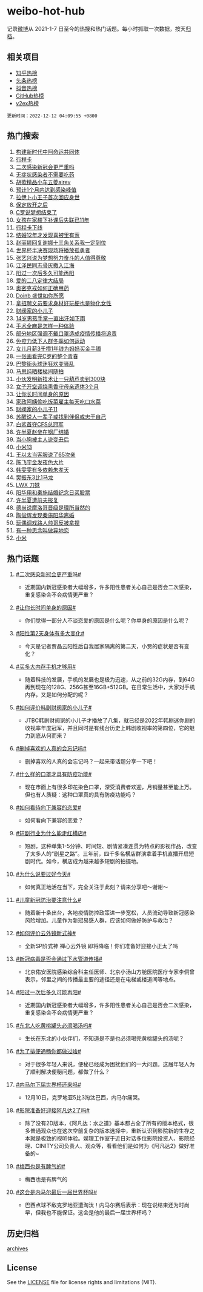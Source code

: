 # weibo-hot-hub

记录[微博](https://www.weibo.com)从 2021-1-7 日至今的热搜和热门话题。每小时抓取一次数据，按天[归档](archives)。

## 相关项目

- [知乎热榜](https://github.com/lonnyzhang423/zhihu-hot-hub)
- [头条热榜](https://github.com/lonnyzhang423/toutiao-hot-hub)
- [抖音热榜](https://github.com/lonnyzhang423/douyin-hot-hub)
- [GitHub热榜](https://github.com/lonnyzhang423/github-hot-hub)
- [v2ex热榜](https://github.com/lonnyzhang423/v2ex-hot-hub)


`更新时间：2022-12-12 04:09:55 +0800`

## 热门搜索

1. [构建新时代中阿命运共同体](https://m.weibo.cn/search?containerid=100103type%3D1%26t%3D10%26q%3D%23%E6%9E%84%E5%BB%BA%E6%96%B0%E6%97%B6%E4%BB%A3%E4%B8%AD%E9%98%BF%E5%91%BD%E8%BF%90%E5%85%B1%E5%90%8C%E4%BD%93%23&stream_entry_id=51&isnewpage=1&extparam=seat%3D1%26c_type%3D51%26filter_type%3Drealtimehot%26dgr%3D0%26cate%3D10103%26pos%3D0%26display_time%3D1670789394%26pre_seqid%3D167078846762402406819&luicode=10000011&lfid=106003type%253D25%2526t%253D3%2526disable_hot%253D1%2526filter_type%253Drealtimehot)
1. [行程卡](https://m.weibo.cn/search?containerid=100103type%3D1%26t%3D10%26q%3D%23%E8%A1%8C%E7%A8%8B%E5%8D%A1%23&stream_entry_id=31&isnewpage=1&extparam=seat%3D1%26band_rank%3D1%26filter_type%3Drealtimehot%26flag%3D16%26q%3D%2523%25E8%25A1%258C%25E7%25A8%258B%25E5%258D%25A1%2523%26pos%3D0%26realpos%3D1%26c_type%3D31%26dgr%3D0%26cate%3D5001%26lcate%3D5001%26display_time%3D1670789394%26pre_seqid%3D167078846762402406819&luicode=10000011&lfid=106003type%253D25%2526t%253D3%2526disable_hot%253D1%2526filter_type%253Drealtimehot)
1. [二次感染新冠会更严重吗](https://m.weibo.cn/search?containerid=100103type%3D1%26t%3D10%26q%3D%23%E4%BA%8C%E6%AC%A1%E6%84%9F%E6%9F%93%E6%96%B0%E5%86%A0%E4%BC%9A%E6%9B%B4%E4%B8%A5%E9%87%8D%E5%90%97%23&stream_entry_id=31&isnewpage=1&extparam=seat%3D1%26band_rank%3D2%26filter_type%3Drealtimehot%26flag%3D16%26q%3D%2523%25E4%25BA%258C%25E6%25AC%25A1%25E6%2584%259F%25E6%259F%2593%25E6%2596%25B0%25E5%2586%25A0%25E4%25BC%259A%25E6%259B%25B4%25E4%25B8%25A5%25E9%2587%258D%25E5%2590%2597%2523%26pos%3D1%26realpos%3D2%26c_type%3D31%26dgr%3D0%26cate%3D5001%26lcate%3D5001%26display_time%3D1670789394%26pre_seqid%3D167078846762402406819&luicode=10000011&lfid=106003type%253D25%2526t%253D3%2526disable_hot%253D1%2526filter_type%253Drealtimehot)
1. [无症状感染者不需要吃药](https://m.weibo.cn/search?containerid=100103type%3D1%26t%3D10%26q%3D%23%E6%97%A0%E7%97%87%E7%8A%B6%E6%84%9F%E6%9F%93%E8%80%85%E4%B8%8D%E9%9C%80%E8%A6%81%E5%90%83%E8%8D%AF%23&stream_entry_id=31&isnewpage=1&extparam=seat%3D1%26band_rank%3D3%26filter_type%3Drealtimehot%26flag%3D0%26q%3D%2523%25E6%2597%25A0%25E7%2597%2587%25E7%258A%25B6%25E6%2584%259F%25E6%259F%2593%25E8%2580%2585%25E4%25B8%258D%25E9%259C%2580%25E8%25A6%2581%25E5%2590%2583%25E8%258D%25AF%2523%26pos%3D2%26realpos%3D3%26c_type%3D31%26dgr%3D0%26cate%3D5001%26lcate%3D5001%26display_time%3D1670789394%26pre_seqid%3D167078846762402406819&luicode=10000011&lfid=106003type%253D25%2526t%253D3%2526disable_hot%253D1%2526filter_type%253Drealtimehot)
1. [胡歌精品小车五菱airev](https://m.weibo.cn/search?containerid=100103type%3D1%26t%3D10%26q%3D%23%E8%83%A1%E6%AD%8C%E7%B2%BE%E5%93%81%E5%B0%8F%E8%BD%A6%E4%BA%94%E8%8F%B1airev%23&stream_entry_id=31&isnewpage=1&extparam=seat%3D1%26band_rank%3D4%26topic_ad%3D1%26filter_type%3Drealtimehot%26pos%3D3%26q%3D%2523%25E8%2583%25A1%25E6%25AD%258C%25E7%25B2%25BE%25E5%2593%2581%25E5%25B0%258F%25E8%25BD%25A6%25E4%25BA%2594%25E8%258F%25B1airev%2523%26c_type%3D31%26dgr%3D0%26cate%3D5001%26adid%3D174581%26lcate%3D5001%26display_time%3D1670789394%26pre_seqid%3D167078846762402406819&luicode=10000011&lfid=106003type%253D25%2526t%253D3%2526disable_hot%253D1%2526filter_type%253Drealtimehot)
1. [预计1个月内达到感染峰值](https://m.weibo.cn/search?containerid=100103type%3D1%26t%3D10%26q%3D%23%E9%A2%84%E8%AE%A11%E4%B8%AA%E6%9C%88%E5%86%85%E8%BE%BE%E5%88%B0%E6%84%9F%E6%9F%93%E5%B3%B0%E5%80%BC%23&stream_entry_id=31&isnewpage=1&extparam=seat%3D1%26band_rank%3D4%26filter_type%3Drealtimehot%26flag%3D16%26q%3D%2523%25E9%25A2%2584%25E8%25AE%25A11%25E4%25B8%25AA%25E6%259C%2588%25E5%2586%2585%25E8%25BE%25BE%25E5%2588%25B0%25E6%2584%259F%25E6%259F%2593%25E5%25B3%25B0%25E5%2580%25BC%2523%26pos%3D4%26realpos%3D4%26c_type%3D31%26dgr%3D0%26cate%3D5001%26lcate%3D5001%26display_time%3D1670789394%26pre_seqid%3D167078846762402406819&luicode=10000011&lfid=106003type%253D25%2526t%253D3%2526disable_hot%253D1%2526filter_type%253Drealtimehot)
1. [拉伊卜小王子首次回应身世](https://m.weibo.cn/search?containerid=100103type%3D1%26t%3D10%26q%3D%23%E6%8B%89%E4%BC%8A%E5%8D%9C%E5%B0%8F%E7%8E%8B%E5%AD%90%E9%A6%96%E6%AC%A1%E5%9B%9E%E5%BA%94%E8%BA%AB%E4%B8%96%23&stream_entry_id=31&isnewpage=1&extparam=seat%3D1%26band_rank%3D5%26filter_type%3Drealtimehot%26flag%3D0%26q%3D%2523%25E6%258B%2589%25E4%25BC%258A%25E5%258D%259C%25E5%25B0%258F%25E7%258E%258B%25E5%25AD%2590%25E9%25A6%2596%25E6%25AC%25A1%25E5%259B%259E%25E5%25BA%2594%25E8%25BA%25AB%25E4%25B8%2596%2523%26pos%3D5%26realpos%3D5%26c_type%3D31%26dgr%3D0%26cate%3D5001%26lcate%3D5001%26display_time%3D1670789394%26pre_seqid%3D167078846762402406819&luicode=10000011&lfid=106003type%253D25%2526t%253D3%2526disable_hot%253D1%2526filter_type%253Drealtimehot)
1. [保定放开之后](https://m.weibo.cn/search?containerid=100103type%3D1%26t%3D10%26q%3D%23%E4%BF%9D%E5%AE%9A%E6%94%BE%E5%BC%80%E4%B9%8B%E5%90%8E%23&stream_entry_id=31&isnewpage=1&extparam=seat%3D1%26band_rank%3D6%26filter_type%3Drealtimehot%26flag%3D0%26q%3D%2523%25E4%25BF%259D%25E5%25AE%259A%25E6%2594%25BE%25E5%25BC%2580%25E4%25B9%258B%25E5%2590%258E%2523%26pos%3D6%26realpos%3D6%26c_type%3D31%26dgr%3D0%26cate%3D5001%26lcate%3D5001%26display_time%3D1670789394%26pre_seqid%3D167078846762402406819&luicode=10000011&lfid=106003type%253D25%2526t%253D3%2526disable_hot%253D1%2526filter_type%253Drealtimehot)
1. [C罗说梦想结束了](https://m.weibo.cn/search?containerid=100103type%3D1%26t%3D10%26q%3D%23C%E7%BD%97%E8%AF%B4%E6%A2%A6%E6%83%B3%E7%BB%93%E6%9D%9F%E4%BA%86%23&stream_entry_id=31&isnewpage=1&extparam=seat%3D1%26band_rank%3D7%26filter_type%3Drealtimehot%26flag%3D0%26q%3D%2523C%25E7%25BD%2597%25E8%25AF%25B4%25E6%25A2%25A6%25E6%2583%25B3%25E7%25BB%2593%25E6%259D%259F%25E4%25BA%2586%2523%26pos%3D7%26realpos%3D7%26c_type%3D31%26dgr%3D0%26cate%3D5001%26lcate%3D5001%26display_time%3D1670789394%26pre_seqid%3D167078846762402406819&luicode=10000011&lfid=106003type%253D25%2526t%253D3%2526disable_hot%253D1%2526filter_type%253Drealtimehot)
1. [女孩在家楼下补课后失联已11年](https://m.weibo.cn/search?containerid=100103type%3D1%26t%3D10%26q%3D%23%E5%A5%B3%E5%AD%A9%E5%9C%A8%E5%AE%B6%E6%A5%BC%E4%B8%8B%E8%A1%A5%E8%AF%BE%E5%90%8E%E5%A4%B1%E8%81%94%E5%B7%B211%E5%B9%B4%23&stream_entry_id=31&isnewpage=1&extparam=seat%3D1%26band_rank%3D8%26filter_type%3Drealtimehot%26flag%3D0%26q%3D%2523%25E5%25A5%25B3%25E5%25AD%25A9%25E5%259C%25A8%25E5%25AE%25B6%25E6%25A5%25BC%25E4%25B8%258B%25E8%25A1%25A5%25E8%25AF%25BE%25E5%2590%258E%25E5%25A4%25B1%25E8%2581%2594%25E5%25B7%25B211%25E5%25B9%25B4%2523%26pos%3D8%26realpos%3D8%26c_type%3D31%26dgr%3D0%26cate%3D5001%26lcate%3D5001%26display_time%3D1670789394%26pre_seqid%3D167078846762402406819&luicode=10000011&lfid=106003type%253D25%2526t%253D3%2526disable_hot%253D1%2526filter_type%253Drealtimehot)
1. [行程卡下线](https://m.weibo.cn/search?containerid=100103type%3D1%26t%3D10%26q%3D%23%E8%A1%8C%E7%A8%8B%E5%8D%A1%E4%B8%8B%E7%BA%BF%23&stream_entry_id=31&isnewpage=1&extparam=seat%3D1%26band_rank%3D9%26filter_type%3Drealtimehot%26flag%3D16%26q%3D%2523%25E8%25A1%258C%25E7%25A8%258B%25E5%258D%25A1%25E4%25B8%258B%25E7%25BA%25BF%2523%26pos%3D9%26realpos%3D9%26c_type%3D31%26dgr%3D0%26cate%3D5001%26lcate%3D5001%26display_time%3D1670789394%26pre_seqid%3D167078846762402406819&luicode=10000011&lfid=106003type%253D25%2526t%253D3%2526disable_hot%253D1%2526filter_type%253Drealtimehot)
1. [结婚12年才发现喜被里有葱](https://m.weibo.cn/search?containerid=100103type%3D1%26t%3D10%26q%3D%23%E7%BB%93%E5%A9%9A12%E5%B9%B4%E6%89%8D%E5%8F%91%E7%8E%B0%E5%96%9C%E8%A2%AB%E9%87%8C%E6%9C%89%E8%91%B1%23&stream_entry_id=31&isnewpage=1&extparam=seat%3D1%26band_rank%3D10%26filter_type%3Drealtimehot%26flag%3D2%26q%3D%2523%25E7%25BB%2593%25E5%25A9%259A12%25E5%25B9%25B4%25E6%2589%258D%25E5%258F%2591%25E7%258E%25B0%25E5%2596%259C%25E8%25A2%25AB%25E9%2587%258C%25E6%259C%2589%25E8%2591%25B1%2523%26pos%3D10%26realpos%3D10%26c_type%3D31%26dgr%3D0%26cate%3D5001%26lcate%3D5001%26display_time%3D1670789394%26pre_seqid%3D167078846762402406819&luicode=10000011&lfid=106003type%253D25%2526t%253D3%2526disable_hot%253D1%2526filter_type%253Drealtimehot)
1. [赵丽颖回复谢娜十三角关系我一定到位](https://m.weibo.cn/search?containerid=100103type%3D1%26t%3D10%26q%3D%23%E8%B5%B5%E4%B8%BD%E9%A2%96%E5%9B%9E%E5%A4%8D%E8%B0%A2%E5%A8%9C%E5%8D%81%E4%B8%89%E8%A7%92%E5%85%B3%E7%B3%BB%E6%88%91%E4%B8%80%E5%AE%9A%E5%88%B0%E4%BD%8D%23&stream_entry_id=31&isnewpage=1&extparam=seat%3D1%26band_rank%3D11%26filter_type%3Drealtimehot%26flag%3D0%26q%3D%2523%25E8%25B5%25B5%25E4%25B8%25BD%25E9%25A2%2596%25E5%259B%259E%25E5%25A4%258D%25E8%25B0%25A2%25E5%25A8%259C%25E5%258D%2581%25E4%25B8%2589%25E8%25A7%2592%25E5%2585%25B3%25E7%25B3%25BB%25E6%2588%2591%25E4%25B8%2580%25E5%25AE%259A%25E5%2588%25B0%25E4%25BD%258D%2523%26pos%3D11%26realpos%3D11%26c_type%3D31%26dgr%3D0%26cate%3D5001%26lcate%3D5001%26display_time%3D1670789394%26pre_seqid%3D167078846762402406819&luicode=10000011&lfid=106003type%253D25%2526t%253D3%2526disable_hot%253D1%2526filter_type%253Drealtimehot)
1. [世界杯半决赛现场将播放孤勇者](https://m.weibo.cn/search?containerid=100103type%3D1%26t%3D10%26q%3D%23%E4%B8%96%E7%95%8C%E6%9D%AF%E5%8D%8A%E5%86%B3%E8%B5%9B%E7%8E%B0%E5%9C%BA%E5%B0%86%E6%92%AD%E6%94%BE%E5%AD%A4%E5%8B%87%E8%80%85%23&stream_entry_id=31&isnewpage=1&extparam=seat%3D1%26band_rank%3D12%26filter_type%3Drealtimehot%26flag%3D0%26q%3D%2523%25E4%25B8%2596%25E7%2595%258C%25E6%259D%25AF%25E5%258D%258A%25E5%2586%25B3%25E8%25B5%259B%25E7%258E%25B0%25E5%259C%25BA%25E5%25B0%2586%25E6%2592%25AD%25E6%2594%25BE%25E5%25AD%25A4%25E5%258B%2587%25E8%2580%2585%2523%26pos%3D12%26realpos%3D12%26c_type%3D31%26dgr%3D0%26cate%3D5001%26lcate%3D5001%26display_time%3D1670789394%26pre_seqid%3D167078846762402406819&luicode=10000011&lfid=106003type%253D25%2526t%253D3%2526disable_hot%253D1%2526filter_type%253Drealtimehot)
1. [张艺兴说为梦想努力奋斗的人值得尊敬](https://m.weibo.cn/search?containerid=100103type%3D1%26t%3D10%26q%3D%23%E5%BC%A0%E8%89%BA%E5%85%B4%E8%AF%B4%E4%B8%BA%E6%A2%A6%E6%83%B3%E5%8A%AA%E5%8A%9B%E5%A5%8B%E6%96%97%E7%9A%84%E4%BA%BA%E5%80%BC%E5%BE%97%E5%B0%8A%E6%95%AC%23&stream_entry_id=31&isnewpage=1&extparam=seat%3D1%26band_rank%3D13%26filter_type%3Drealtimehot%26flag%3D0%26q%3D%2523%25E5%25BC%25A0%25E8%2589%25BA%25E5%2585%25B4%25E8%25AF%25B4%25E4%25B8%25BA%25E6%25A2%25A6%25E6%2583%25B3%25E5%258A%25AA%25E5%258A%259B%25E5%25A5%258B%25E6%2596%2597%25E7%259A%2584%25E4%25BA%25BA%25E5%2580%25BC%25E5%25BE%2597%25E5%25B0%258A%25E6%2595%25AC%2523%26pos%3D13%26realpos%3D13%26c_type%3D31%26dgr%3D0%26cate%3D5001%26lcate%3D5001%26display_time%3D1670789394%26pre_seqid%3D167078846762402406819&luicode=10000011&lfid=106003type%253D25%2526t%253D3%2526disable_hot%253D1%2526filter_type%253Drealtimehot)
1. [江泽民同志骨灰撒入江海](https://m.weibo.cn/search?containerid=100103type%3D1%26t%3D10%26q%3D%23%E6%B1%9F%E6%B3%BD%E6%B0%91%E5%90%8C%E5%BF%97%E9%AA%A8%E7%81%B0%E6%92%92%E5%85%A5%E6%B1%9F%E6%B5%B7%23&stream_entry_id=31&isnewpage=1&extparam=seat%3D1%26band_rank%3D14%26filter_type%3Drealtimehot%26flag%3D2%26q%3D%2523%25E6%25B1%259F%25E6%25B3%25BD%25E6%25B0%2591%25E5%2590%258C%25E5%25BF%2597%25E9%25AA%25A8%25E7%2581%25B0%25E6%2592%2592%25E5%2585%25A5%25E6%25B1%259F%25E6%25B5%25B7%2523%26pos%3D14%26realpos%3D14%26c_type%3D31%26dgr%3D0%26cate%3D5001%26lcate%3D5001%26display_time%3D1670789394%26pre_seqid%3D167078846762402406819&luicode=10000011&lfid=106003type%253D25%2526t%253D3%2526disable_hot%253D1%2526filter_type%253Drealtimehot)
1. [阳过一次后多久可能再阳](https://m.weibo.cn/search?containerid=100103type%3D1%26t%3D10%26q%3D%23%E9%98%B3%E8%BF%87%E4%B8%80%E6%AC%A1%E5%90%8E%E5%A4%9A%E4%B9%85%E5%8F%AF%E8%83%BD%E5%86%8D%E9%98%B3%23&stream_entry_id=31&isnewpage=1&extparam=seat%3D1%26band_rank%3D15%26filter_type%3Drealtimehot%26flag%3D0%26q%3D%2523%25E9%2598%25B3%25E8%25BF%2587%25E4%25B8%2580%25E6%25AC%25A1%25E5%2590%258E%25E5%25A4%259A%25E4%25B9%2585%25E5%258F%25AF%25E8%2583%25BD%25E5%2586%258D%25E9%2598%25B3%2523%26pos%3D15%26realpos%3D15%26c_type%3D31%26dgr%3D0%26cate%3D5001%26lcate%3D5001%26display_time%3D1670789394%26pre_seqid%3D167078846762402406819&luicode=10000011&lfid=106003type%253D25%2526t%253D3%2526disable_hot%253D1%2526filter_type%253Drealtimehot)
1. [爱的二八定律大结局](https://m.weibo.cn/search?containerid=100103type%3D1%26t%3D10%26q%3D%23%E7%88%B1%E7%9A%84%E4%BA%8C%E5%85%AB%E5%AE%9A%E5%BE%8B%E5%A4%A7%E7%BB%93%E5%B1%80%23&stream_entry_id=31&isnewpage=1&extparam=seat%3D1%26band_rank%3D16%26filter_type%3Drealtimehot%26flag%3D0%26q%3D%2523%25E7%2588%25B1%25E7%259A%2584%25E4%25BA%258C%25E5%2585%25AB%25E5%25AE%259A%25E5%25BE%258B%25E5%25A4%25A7%25E7%25BB%2593%25E5%25B1%2580%2523%26pos%3D16%26realpos%3D16%26c_type%3D31%26dgr%3D0%26cate%3D5001%26lcate%3D5001%26display_time%3D1670789394%26pre_seqid%3D167078846762402406819&luicode=10000011&lfid=106003type%253D25%2526t%253D3%2526disable_hot%253D1%2526filter_type%253Drealtimehot)
1. [奥密克戎如何正确用药](https://m.weibo.cn/search?containerid=100103type%3D1%26t%3D10%26q%3D%23%E5%A5%A5%E5%AF%86%E5%85%8B%E6%88%8E%E5%A6%82%E4%BD%95%E6%AD%A3%E7%A1%AE%E7%94%A8%E8%8D%AF%23&stream_entry_id=31&isnewpage=1&extparam=seat%3D1%26band_rank%3D17%26filter_type%3Drealtimehot%26flag%3D0%26q%3D%2523%25E5%25A5%25A5%25E5%25AF%2586%25E5%2585%258B%25E6%2588%258E%25E5%25A6%2582%25E4%25BD%2595%25E6%25AD%25A3%25E7%25A1%25AE%25E7%2594%25A8%25E8%258D%25AF%2523%26pos%3D17%26realpos%3D17%26c_type%3D31%26dgr%3D0%26cate%3D5001%26lcate%3D5001%26display_time%3D1670789394%26pre_seqid%3D167078846762402406819&luicode=10000011&lfid=106003type%253D25%2526t%253D3%2526disable_hot%253D1%2526filter_type%253Drealtimehot)
1. [Doinb 盛世如你所愿](https://m.weibo.cn/search?containerid=100103type%3D1%26t%3D10%26q%3DDoinb+%E7%9B%9B%E4%B8%96%E5%A6%82%E4%BD%A0%E6%89%80%E6%84%BF&stream_entry_id=31&isnewpage=1&extparam=seat%3D1%26band_rank%3D18%26filter_type%3Drealtimehot%26flag%3D0%26q%3DDoinb%2520%25E7%259B%259B%25E4%25B8%2596%25E5%25A6%2582%25E4%25BD%25A0%25E6%2589%2580%25E6%2584%25BF%26pos%3D18%26realpos%3D18%26c_type%3D31%26dgr%3D0%26cate%3D5001%26lcate%3D5001%26display_time%3D1670789394%26pre_seqid%3D167078846762402406819&luicode=10000011&lfid=106003type%253D25%2526t%253D3%2526disable_hot%253D1%2526filter_type%253Drealtimehot)
1. [拿招聘文员要求身材好玩梗也是物化女性](https://m.weibo.cn/search?containerid=100103type%3D1%26t%3D10%26q%3D%23%E6%8B%BF%E6%8B%9B%E8%81%98%E6%96%87%E5%91%98%E8%A6%81%E6%B1%82%E8%BA%AB%E6%9D%90%E5%A5%BD%E7%8E%A9%E6%A2%97%E4%B9%9F%E6%98%AF%E7%89%A9%E5%8C%96%E5%A5%B3%E6%80%A7%23&stream_entry_id=31&isnewpage=1&extparam=seat%3D1%26band_rank%3D19%26filter_type%3Drealtimehot%26flag%3D0%26q%3D%2523%25E6%258B%25BF%25E6%258B%259B%25E8%2581%2598%25E6%2596%2587%25E5%2591%2598%25E8%25A6%2581%25E6%25B1%2582%25E8%25BA%25AB%25E6%259D%2590%25E5%25A5%25BD%25E7%258E%25A9%25E6%25A2%2597%25E4%25B9%259F%25E6%2598%25AF%25E7%2589%25A9%25E5%258C%2596%25E5%25A5%25B3%25E6%2580%25A7%2523%26pos%3D19%26realpos%3D19%26c_type%3D31%26dgr%3D0%26cate%3D5001%26lcate%3D5001%26display_time%3D1670789394%26pre_seqid%3D167078846762402406819&luicode=10000011&lfid=106003type%253D25%2526t%253D3%2526disable_hot%253D1%2526filter_type%253Drealtimehot)
1. [财阀家的小儿子](https://m.weibo.cn/search?containerid=100103type%3D1%26t%3D10%26q%3D%23%E8%B4%A2%E9%98%80%E5%AE%B6%E7%9A%84%E5%B0%8F%E5%84%BF%E5%AD%90%23&stream_entry_id=31&isnewpage=1&extparam=seat%3D1%26band_rank%3D20%26filter_type%3Drealtimehot%26flag%3D0%26q%3D%2523%25E8%25B4%25A2%25E9%2598%2580%25E5%25AE%25B6%25E7%259A%2584%25E5%25B0%258F%25E5%2584%25BF%25E5%25AD%2590%2523%26pos%3D20%26realpos%3D20%26c_type%3D31%26dgr%3D0%26cate%3D5001%26lcate%3D5001%26display_time%3D1670789394%26pre_seqid%3D167078846762402406819&luicode=10000011&lfid=106003type%253D25%2526t%253D3%2526disable_hot%253D1%2526filter_type%253Drealtimehot)
1. [14岁男孩手掌一直出汗如下雨](https://m.weibo.cn/search?containerid=100103type%3D1%26t%3D10%26q%3D%2314%E5%B2%81%E7%94%B7%E5%AD%A9%E6%89%8B%E6%8E%8C%E4%B8%80%E7%9B%B4%E5%87%BA%E6%B1%97%E5%A6%82%E4%B8%8B%E9%9B%A8%23&stream_entry_id=31&isnewpage=1&extparam=seat%3D1%26band_rank%3D21%26filter_type%3Drealtimehot%26flag%3D0%26q%3D%252314%25E5%25B2%2581%25E7%2594%25B7%25E5%25AD%25A9%25E6%2589%258B%25E6%258E%258C%25E4%25B8%2580%25E7%259B%25B4%25E5%2587%25BA%25E6%25B1%2597%25E5%25A6%2582%25E4%25B8%258B%25E9%259B%25A8%2523%26pos%3D21%26realpos%3D21%26c_type%3D31%26dgr%3D0%26cate%3D5001%26lcate%3D5001%26display_time%3D1670789394%26pre_seqid%3D167078846762402406819&luicode=10000011&lfid=106003type%253D25%2526t%253D3%2526disable_hot%253D1%2526filter_type%253Drealtimehot)
1. [手术全麻是怎样一种体验](https://m.weibo.cn/search?containerid=100103type%3D1%26t%3D10%26q%3D%23%E6%89%8B%E6%9C%AF%E5%85%A8%E9%BA%BB%E6%98%AF%E6%80%8E%E6%A0%B7%E4%B8%80%E7%A7%8D%E4%BD%93%E9%AA%8C%23&stream_entry_id=31&isnewpage=1&extparam=seat%3D1%26band_rank%3D22%26filter_type%3Drealtimehot%26flag%3D0%26q%3D%2523%25E6%2589%258B%25E6%259C%25AF%25E5%2585%25A8%25E9%25BA%25BB%25E6%2598%25AF%25E6%2580%258E%25E6%25A0%25B7%25E4%25B8%2580%25E7%25A7%258D%25E4%25BD%2593%25E9%25AA%258C%2523%26pos%3D22%26realpos%3D22%26c_type%3D31%26dgr%3D0%26cate%3D5001%26lcate%3D5001%26display_time%3D1670789394%26pre_seqid%3D167078846762402406819&luicode=10000011&lfid=106003type%253D25%2526t%253D3%2526disable_hot%253D1%2526filter_type%253Drealtimehot)
1. [部分地区强调不戴口罩造成疫情传播将追责](https://m.weibo.cn/search?containerid=100103type%3D1%26t%3D10%26q%3D%23%E9%83%A8%E5%88%86%E5%9C%B0%E5%8C%BA%E5%BC%BA%E8%B0%83%E4%B8%8D%E6%88%B4%E5%8F%A3%E7%BD%A9%E9%80%A0%E6%88%90%E7%96%AB%E6%83%85%E4%BC%A0%E6%92%AD%E5%B0%86%E8%BF%BD%E8%B4%A3%23&stream_entry_id=31&isnewpage=1&extparam=seat%3D1%26band_rank%3D23%26filter_type%3Drealtimehot%26flag%3D0%26q%3D%2523%25E9%2583%25A8%25E5%2588%2586%25E5%259C%25B0%25E5%258C%25BA%25E5%25BC%25BA%25E8%25B0%2583%25E4%25B8%258D%25E6%2588%25B4%25E5%258F%25A3%25E7%25BD%25A9%25E9%2580%25A0%25E6%2588%2590%25E7%2596%25AB%25E6%2583%2585%25E4%25BC%25A0%25E6%2592%25AD%25E5%25B0%2586%25E8%25BF%25BD%25E8%25B4%25A3%2523%26pos%3D23%26realpos%3D23%26c_type%3D31%26dgr%3D0%26cate%3D5001%26lcate%3D5001%26display_time%3D1670789394%26pre_seqid%3D167078846762402406819&luicode=10000011&lfid=106003type%253D25%2526t%253D3%2526disable_hot%253D1%2526filter_type%253Drealtimehot)
1. [免疫力低下人群冬季如何运动](https://m.weibo.cn/search?containerid=100103type%3D1%26t%3D10%26q%3D%23%E5%85%8D%E7%96%AB%E5%8A%9B%E4%BD%8E%E4%B8%8B%E4%BA%BA%E7%BE%A4%E5%86%AC%E5%AD%A3%E5%A6%82%E4%BD%95%E8%BF%90%E5%8A%A8%23&stream_entry_id=31&isnewpage=1&extparam=seat%3D1%26band_rank%3D24%26filter_type%3Drealtimehot%26flag%3D0%26q%3D%2523%25E5%2585%258D%25E7%2596%25AB%25E5%258A%259B%25E4%25BD%258E%25E4%25B8%258B%25E4%25BA%25BA%25E7%25BE%25A4%25E5%2586%25AC%25E5%25AD%25A3%25E5%25A6%2582%25E4%25BD%2595%25E8%25BF%2590%25E5%258A%25A8%2523%26pos%3D24%26realpos%3D24%26c_type%3D31%26dgr%3D0%26cate%3D5001%26lcate%3D5001%26display_time%3D1670789394%26pre_seqid%3D167078846762402406819&luicode=10000011&lfid=106003type%253D25%2526t%253D3%2526disable_hot%253D1%2526filter_type%253Drealtimehot)
1. [女儿月薪3千攒1年钱为妈妈买金手镯](https://m.weibo.cn/search?containerid=100103type%3D1%26t%3D10%26q%3D%23%E5%A5%B3%E5%84%BF%E6%9C%88%E8%96%AA3%E5%8D%83%E6%94%921%E5%B9%B4%E9%92%B1%E4%B8%BA%E5%A6%88%E5%A6%88%E4%B9%B0%E9%87%91%E6%89%8B%E9%95%AF%23&stream_entry_id=31&isnewpage=1&extparam=seat%3D1%26band_rank%3D25%26filter_type%3Drealtimehot%26flag%3D0%26q%3D%2523%25E5%25A5%25B3%25E5%2584%25BF%25E6%259C%2588%25E8%2596%25AA3%25E5%258D%2583%25E6%2594%25921%25E5%25B9%25B4%25E9%2592%25B1%25E4%25B8%25BA%25E5%25A6%2588%25E5%25A6%2588%25E4%25B9%25B0%25E9%2587%2591%25E6%2589%258B%25E9%2595%25AF%2523%26pos%3D25%26realpos%3D25%26c_type%3D31%26dgr%3D0%26cate%3D5001%26lcate%3D5001%26display_time%3D1670789394%26pre_seqid%3D167078846762402406819&luicode=10000011&lfid=106003type%253D25%2526t%253D3%2526disable_hot%253D1%2526filter_type%253Drealtimehot)
1. [一张画看完C罗的整个青春](https://m.weibo.cn/search?containerid=100103type%3D1%26t%3D10%26q%3D%23%E4%B8%80%E5%BC%A0%E7%94%BB%E7%9C%8B%E5%AE%8CC%E7%BD%97%E7%9A%84%E6%95%B4%E4%B8%AA%E9%9D%92%E6%98%A5%23&stream_entry_id=31&isnewpage=1&extparam=seat%3D1%26band_rank%3D26%26filter_type%3Drealtimehot%26flag%3D0%26q%3D%2523%25E4%25B8%2580%25E5%25BC%25A0%25E7%2594%25BB%25E7%259C%258B%25E5%25AE%258CC%25E7%25BD%2597%25E7%259A%2584%25E6%2595%25B4%25E4%25B8%25AA%25E9%259D%2592%25E6%2598%25A5%2523%26pos%3D26%26realpos%3D26%26c_type%3D31%26dgr%3D0%26cate%3D5001%26lcate%3D5001%26display_time%3D1670789394%26pre_seqid%3D167078846762402406819&luicode=10000011&lfid=106003type%253D25%2526t%253D3%2526disable_hot%253D1%2526filter_type%253Drealtimehot)
1. [巴黎街头球迷狂欢变骚乱](https://m.weibo.cn/search?containerid=100103type%3D1%26t%3D10%26q%3D%23%E5%B7%B4%E9%BB%8E%E8%A1%97%E5%A4%B4%E7%90%83%E8%BF%B7%E7%8B%82%E6%AC%A2%E5%8F%98%E9%AA%9A%E4%B9%B1%23&stream_entry_id=31&isnewpage=1&extparam=seat%3D1%26band_rank%3D27%26filter_type%3Drealtimehot%26flag%3D0%26q%3D%2523%25E5%25B7%25B4%25E9%25BB%258E%25E8%25A1%2597%25E5%25A4%25B4%25E7%2590%2583%25E8%25BF%25B7%25E7%258B%2582%25E6%25AC%25A2%25E5%258F%2598%25E9%25AA%259A%25E4%25B9%25B1%2523%26pos%3D27%26realpos%3D27%26c_type%3D31%26dgr%3D0%26cate%3D5001%26lcate%3D5001%26display_time%3D1670789394%26pre_seqid%3D167078846762402406819&luicode=10000011&lfid=106003type%253D25%2526t%253D3%2526disable_hot%253D1%2526filter_type%253Drealtimehot)
1. [马思纯晒楼梯间随拍](https://m.weibo.cn/search?containerid=100103type%3D1%26t%3D10%26q%3D%23%E9%A9%AC%E6%80%9D%E7%BA%AF%E6%99%92%E6%A5%BC%E6%A2%AF%E9%97%B4%E9%9A%8F%E6%8B%8D%23&stream_entry_id=31&isnewpage=1&extparam=seat%3D1%26band_rank%3D28%26filter_type%3Drealtimehot%26flag%3D0%26q%3D%2523%25E9%25A9%25AC%25E6%2580%259D%25E7%25BA%25AF%25E6%2599%2592%25E6%25A5%25BC%25E6%25A2%25AF%25E9%2597%25B4%25E9%259A%258F%25E6%258B%258D%2523%26pos%3D28%26realpos%3D28%26c_type%3D31%26dgr%3D0%26cate%3D5001%26lcate%3D5001%26display_time%3D1670789394%26pre_seqid%3D167078846762402406819&luicode=10000011&lfid=106003type%253D25%2526t%253D3%2526disable_hot%253D1%2526filter_type%253Drealtimehot)
1. [小伙发明新技术让一只葫芦卖到300块](https://m.weibo.cn/search?containerid=100103type%3D1%26t%3D10%26q%3D%23%E5%B0%8F%E4%BC%99%E5%8F%91%E6%98%8E%E6%96%B0%E6%8A%80%E6%9C%AF%E8%AE%A9%E4%B8%80%E5%8F%AA%E8%91%AB%E8%8A%A6%E5%8D%96%E5%88%B0300%E5%9D%97%23&stream_entry_id=31&isnewpage=1&extparam=seat%3D1%26band_rank%3D29%26filter_type%3Drealtimehot%26flag%3D0%26q%3D%2523%25E5%25B0%258F%25E4%25BC%2599%25E5%258F%2591%25E6%2598%258E%25E6%2596%25B0%25E6%258A%2580%25E6%259C%25AF%25E8%25AE%25A9%25E4%25B8%2580%25E5%258F%25AA%25E8%2591%25AB%25E8%258A%25A6%25E5%258D%2596%25E5%2588%25B0300%25E5%259D%2597%2523%26pos%3D29%26realpos%3D29%26c_type%3D31%26dgr%3D0%26cate%3D5001%26lcate%3D5001%26display_time%3D1670789394%26pre_seqid%3D167078846762402406819&luicode=10000011&lfid=106003type%253D25%2526t%253D3%2526disable_hot%253D1%2526filter_type%253Drealtimehot)
1. [女子开空调烧熏香守母亲遗体3个月](https://m.weibo.cn/search?containerid=100103type%3D1%26t%3D10%26q%3D%23%E5%A5%B3%E5%AD%90%E5%BC%80%E7%A9%BA%E8%B0%83%E7%83%A7%E7%86%8F%E9%A6%99%E5%AE%88%E6%AF%8D%E4%BA%B2%E9%81%97%E4%BD%933%E4%B8%AA%E6%9C%88%23&stream_entry_id=31&isnewpage=1&extparam=seat%3D1%26band_rank%3D30%26filter_type%3Drealtimehot%26flag%3D0%26q%3D%2523%25E5%25A5%25B3%25E5%25AD%2590%25E5%25BC%2580%25E7%25A9%25BA%25E8%25B0%2583%25E7%2583%25A7%25E7%2586%258F%25E9%25A6%2599%25E5%25AE%2588%25E6%25AF%258D%25E4%25BA%25B2%25E9%2581%2597%25E4%25BD%25933%25E4%25B8%25AA%25E6%259C%2588%2523%26pos%3D30%26realpos%3D30%26c_type%3D31%26dgr%3D0%26cate%3D5001%26lcate%3D5001%26display_time%3D1670789394%26pre_seqid%3D167078846762402406819&luicode=10000011&lfid=106003type%253D25%2526t%253D3%2526disable_hot%253D1%2526filter_type%253Drealtimehot)
1. [让你长时间单身的原因](https://m.weibo.cn/search?containerid=100103type%3D1%26t%3D10%26q%3D%23%E8%AE%A9%E4%BD%A0%E9%95%BF%E6%97%B6%E9%97%B4%E5%8D%95%E8%BA%AB%E7%9A%84%E5%8E%9F%E5%9B%A0%23&stream_entry_id=31&isnewpage=1&extparam=seat%3D1%26band_rank%3D31%26filter_type%3Drealtimehot%26flag%3D0%26q%3D%2523%25E8%25AE%25A9%25E4%25BD%25A0%25E9%2595%25BF%25E6%2597%25B6%25E9%2597%25B4%25E5%258D%2595%25E8%25BA%25AB%25E7%259A%2584%25E5%258E%259F%25E5%259B%25A0%2523%26pos%3D31%26realpos%3D31%26c_type%3D31%26dgr%3D0%26cate%3D5001%26lcate%3D5001%26display_time%3D1670789394%26pre_seqid%3D167078846762402406819&luicode=10000011&lfid=106003type%253D25%2526t%253D3%2526disable_hot%253D1%2526filter_type%253Drealtimehot)
1. [家政阿姨偷吃饭菜雇主每天吃口水菜](https://m.weibo.cn/search?containerid=100103type%3D1%26t%3D10%26q%3D%23%E5%AE%B6%E6%94%BF%E9%98%BF%E5%A7%A8%E5%81%B7%E5%90%83%E9%A5%AD%E8%8F%9C%E9%9B%87%E4%B8%BB%E6%AF%8F%E5%A4%A9%E5%90%83%E5%8F%A3%E6%B0%B4%E8%8F%9C%23&stream_entry_id=31&isnewpage=1&extparam=seat%3D1%26band_rank%3D32%26filter_type%3Drealtimehot%26flag%3D0%26q%3D%2523%25E5%25AE%25B6%25E6%2594%25BF%25E9%2598%25BF%25E5%25A7%25A8%25E5%2581%25B7%25E5%2590%2583%25E9%25A5%25AD%25E8%258F%259C%25E9%259B%2587%25E4%25B8%25BB%25E6%25AF%258F%25E5%25A4%25A9%25E5%2590%2583%25E5%258F%25A3%25E6%25B0%25B4%25E8%258F%259C%2523%26pos%3D32%26realpos%3D32%26c_type%3D31%26dgr%3D0%26cate%3D5001%26lcate%3D5001%26display_time%3D1670789394%26pre_seqid%3D167078846762402406819&luicode=10000011&lfid=106003type%253D25%2526t%253D3%2526disable_hot%253D1%2526filter_type%253Drealtimehot)
1. [财阀家的小儿子11](https://m.weibo.cn/search?containerid=100103type%3D1%26t%3D10%26q%3D%E8%B4%A2%E9%98%80%E5%AE%B6%E7%9A%84%E5%B0%8F%E5%84%BF%E5%AD%9011&stream_entry_id=31&isnewpage=1&extparam=seat%3D1%26band_rank%3D33%26filter_type%3Drealtimehot%26flag%3D0%26q%3D%25E8%25B4%25A2%25E9%2598%2580%25E5%25AE%25B6%25E7%259A%2584%25E5%25B0%258F%25E5%2584%25BF%25E5%25AD%259011%26pos%3D33%26realpos%3D33%26c_type%3D31%26dgr%3D0%26cate%3D5001%26lcate%3D5001%26display_time%3D1670789394%26pre_seqid%3D167078846762402406819&luicode=10000011&lfid=106003type%253D25%2526t%253D3%2526disable_hot%253D1%2526filter_type%253Drealtimehot)
1. [苏醒说人一辈子或找到伴侣或忠于自己](https://m.weibo.cn/search?containerid=100103type%3D1%26t%3D10%26q%3D%23%E8%8B%8F%E9%86%92%E8%AF%B4%E4%BA%BA%E4%B8%80%E8%BE%88%E5%AD%90%E6%88%96%E6%89%BE%E5%88%B0%E4%BC%B4%E4%BE%A3%E6%88%96%E5%BF%A0%E4%BA%8E%E8%87%AA%E5%B7%B1%23&stream_entry_id=31&isnewpage=1&extparam=seat%3D1%26band_rank%3D34%26filter_type%3Drealtimehot%26flag%3D0%26q%3D%2523%25E8%258B%258F%25E9%2586%2592%25E8%25AF%25B4%25E4%25BA%25BA%25E4%25B8%2580%25E8%25BE%2588%25E5%25AD%2590%25E6%2588%2596%25E6%2589%25BE%25E5%2588%25B0%25E4%25BC%25B4%25E4%25BE%25A3%25E6%2588%2596%25E5%25BF%25A0%25E4%25BA%258E%25E8%2587%25AA%25E5%25B7%25B1%2523%26pos%3D34%26realpos%3D34%26c_type%3D31%26dgr%3D0%26cate%3D5001%26lcate%3D5001%26display_time%3D1670789394%26pre_seqid%3D167078846762402406819&luicode=10000011&lfid=106003type%253D25%2526t%253D3%2526disable_hot%253D1%2526filter_type%253Drealtimehot)
1. [白鲨首夺CFS总冠军](https://m.weibo.cn/search?containerid=100103type%3D1%26t%3D10%26q%3D%23%E7%99%BD%E9%B2%A8%E9%A6%96%E5%A4%BACFS%E6%80%BB%E5%86%A0%E5%86%9B%23&stream_entry_id=31&isnewpage=1&extparam=seat%3D1%26band_rank%3D35%26filter_type%3Drealtimehot%26flag%3D0%26q%3D%2523%25E7%2599%25BD%25E9%25B2%25A8%25E9%25A6%2596%25E5%25A4%25BACFS%25E6%2580%25BB%25E5%2586%25A0%25E5%2586%259B%2523%26pos%3D35%26realpos%3D35%26c_type%3D31%26dgr%3D0%26cate%3D5001%26lcate%3D5001%26display_time%3D1670789394%26pre_seqid%3D167078846762402406819&luicode=10000011&lfid=106003type%253D25%2526t%253D3%2526disable_hot%253D1%2526filter_type%253Drealtimehot)
1. [许半夏赵垒在钢厂结婚](https://m.weibo.cn/search?containerid=100103type%3D1%26t%3D10%26q%3D%23%E8%AE%B8%E5%8D%8A%E5%A4%8F%E8%B5%B5%E5%9E%92%E5%9C%A8%E9%92%A2%E5%8E%82%E7%BB%93%E5%A9%9A%23&stream_entry_id=31&isnewpage=1&extparam=seat%3D1%26band_rank%3D36%26filter_type%3Drealtimehot%26flag%3D0%26q%3D%2523%25E8%25AE%25B8%25E5%258D%258A%25E5%25A4%258F%25E8%25B5%25B5%25E5%259E%2592%25E5%259C%25A8%25E9%2592%25A2%25E5%258E%2582%25E7%25BB%2593%25E5%25A9%259A%2523%26pos%3D36%26realpos%3D36%26c_type%3D31%26dgr%3D0%26cate%3D5001%26lcate%3D5001%26display_time%3D1670789394%26pre_seqid%3D167078846762402406819&luicode=10000011&lfid=106003type%253D25%2526t%253D3%2526disable_hot%253D1%2526filter_type%253Drealtimehot)
1. [当小狗被主人说变丑后](https://m.weibo.cn/search?containerid=100103type%3D1%26t%3D10%26q%3D%23%E5%BD%93%E5%B0%8F%E7%8B%97%E8%A2%AB%E4%B8%BB%E4%BA%BA%E8%AF%B4%E5%8F%98%E4%B8%91%E5%90%8E%23&stream_entry_id=31&isnewpage=1&extparam=seat%3D1%26band_rank%3D37%26filter_type%3Drealtimehot%26flag%3D0%26q%3D%2523%25E5%25BD%2593%25E5%25B0%258F%25E7%258B%2597%25E8%25A2%25AB%25E4%25B8%25BB%25E4%25BA%25BA%25E8%25AF%25B4%25E5%258F%2598%25E4%25B8%2591%25E5%2590%258E%2523%26pos%3D37%26realpos%3D37%26c_type%3D31%26dgr%3D0%26cate%3D5001%26lcate%3D5001%26display_time%3D1670789394%26pre_seqid%3D167078846762402406819&luicode=10000011&lfid=106003type%253D25%2526t%253D3%2526disable_hot%253D1%2526filter_type%253Drealtimehot)
1. [小米13](https://m.weibo.cn/search?containerid=100103type%3D1%26t%3D10%26q%3D%E5%B0%8F%E7%B1%B313&stream_entry_id=31&isnewpage=1&extparam=seat%3D1%26band_rank%3D38%26filter_type%3Drealtimehot%26flag%3D0%26q%3D%25E5%25B0%258F%25E7%25B1%25B313%26pos%3D38%26realpos%3D38%26c_type%3D31%26dgr%3D0%26cate%3D5001%26lcate%3D5001%26display_time%3D1670789394%26pre_seqid%3D167078846762402406819&luicode=10000011&lfid=106003type%253D25%2526t%253D3%2526disable_hot%253D1%2526filter_type%253Drealtimehot)
1. [王以太当客服说了65次亲](https://m.weibo.cn/search?containerid=100103type%3D1%26t%3D10%26q%3D%23%E7%8E%8B%E4%BB%A5%E5%A4%AA%E5%BD%93%E5%AE%A2%E6%9C%8D%E8%AF%B4%E4%BA%8665%E6%AC%A1%E4%BA%B2%23&stream_entry_id=31&isnewpage=1&extparam=seat%3D1%26band_rank%3D39%26filter_type%3Drealtimehot%26flag%3D0%26q%3D%2523%25E7%258E%258B%25E4%25BB%25A5%25E5%25A4%25AA%25E5%25BD%2593%25E5%25AE%25A2%25E6%259C%258D%25E8%25AF%25B4%25E4%25BA%258665%25E6%25AC%25A1%25E4%25BA%25B2%2523%26pos%3D39%26realpos%3D39%26c_type%3D31%26dgr%3D0%26cate%3D5001%26lcate%3D5001%26display_time%3D1670789394%26pre_seqid%3D167078846762402406819&luicode=10000011&lfid=106003type%253D25%2526t%253D3%2526disable_hot%253D1%2526filter_type%253Drealtimehot)
1. [陈飞宇金发夜色大片](https://m.weibo.cn/search?containerid=100103type%3D1%26t%3D10%26q%3D%23%E9%99%88%E9%A3%9E%E5%AE%87%E9%87%91%E5%8F%91%E5%A4%9C%E8%89%B2%E5%A4%A7%E7%89%87%23&stream_entry_id=31&isnewpage=1&extparam=seat%3D1%26band_rank%3D40%26filter_type%3Drealtimehot%26flag%3D0%26q%3D%2523%25E9%2599%2588%25E9%25A3%259E%25E5%25AE%2587%25E9%2587%2591%25E5%258F%2591%25E5%25A4%259C%25E8%2589%25B2%25E5%25A4%25A7%25E7%2589%2587%2523%26pos%3D40%26realpos%3D40%26c_type%3D31%26dgr%3D0%26cate%3D5001%26lcate%3D5001%26display_time%3D1670789394%26pre_seqid%3D167078846762402406819&luicode=10000011&lfid=106003type%253D25%2526t%253D3%2526disable_hot%253D1%2526filter_type%253Drealtimehot)
1. [韩雯雯有多依赖朱孝天](https://m.weibo.cn/search?containerid=100103type%3D1%26t%3D10%26q%3D%23%E9%9F%A9%E9%9B%AF%E9%9B%AF%E6%9C%89%E5%A4%9A%E4%BE%9D%E8%B5%96%E6%9C%B1%E5%AD%9D%E5%A4%A9%23&stream_entry_id=31&isnewpage=1&extparam=seat%3D1%26band_rank%3D41%26filter_type%3Drealtimehot%26flag%3D0%26q%3D%2523%25E9%259F%25A9%25E9%259B%25AF%25E9%259B%25AF%25E6%259C%2589%25E5%25A4%259A%25E4%25BE%259D%25E8%25B5%2596%25E6%259C%25B1%25E5%25AD%259D%25E5%25A4%25A9%2523%26pos%3D41%26realpos%3D41%26c_type%3D31%26dgr%3D0%26cate%3D5001%26lcate%3D5001%26display_time%3D1670789394%26pre_seqid%3D167078846762402406819&luicode=10000011&lfid=106003type%253D25%2526t%253D3%2526disable_hot%253D1%2526filter_type%253Drealtimehot)
1. [樊振东3比1马龙](https://m.weibo.cn/search?containerid=100103type%3D1%26t%3D10%26q%3D%23%E6%A8%8A%E6%8C%AF%E4%B8%9C3%E6%AF%941%E9%A9%AC%E9%BE%99%23&stream_entry_id=31&isnewpage=1&extparam=seat%3D1%26band_rank%3D42%26filter_type%3Drealtimehot%26flag%3D0%26q%3D%2523%25E6%25A8%258A%25E6%258C%25AF%25E4%25B8%259C3%25E6%25AF%25941%25E9%25A9%25AC%25E9%25BE%2599%2523%26pos%3D42%26realpos%3D42%26c_type%3D31%26dgr%3D0%26cate%3D5001%26lcate%3D5001%26display_time%3D1670789394%26pre_seqid%3D167078846762402406819&luicode=10000011&lfid=106003type%253D25%2526t%253D3%2526disable_hot%253D1%2526filter_type%253Drealtimehot)
1. [LWX 刀妹](https://m.weibo.cn/search?containerid=100103type%3D1%26t%3D10%26q%3DLWX+%E5%88%80%E5%A6%B9&stream_entry_id=31&isnewpage=1&extparam=seat%3D1%26band_rank%3D43%26filter_type%3Drealtimehot%26flag%3D0%26q%3DLWX%2520%25E5%2588%2580%25E5%25A6%25B9%26pos%3D43%26realpos%3D43%26c_type%3D31%26dgr%3D0%26cate%3D5001%26lcate%3D5001%26display_time%3D1670789394%26pre_seqid%3D167078846762402406819&luicode=10000011&lfid=106003type%253D25%2526t%253D3%2526disable_hot%253D1%2526filter_type%253Drealtimehot)
1. [阳华用和秦施结婚纪念日买股票](https://m.weibo.cn/search?containerid=100103type%3D1%26t%3D10%26q%3D%23%E9%98%B3%E5%8D%8E%E7%94%A8%E5%92%8C%E7%A7%A6%E6%96%BD%E7%BB%93%E5%A9%9A%E7%BA%AA%E5%BF%B5%E6%97%A5%E4%B9%B0%E8%82%A1%E7%A5%A8%23&stream_entry_id=31&isnewpage=1&extparam=seat%3D1%26band_rank%3D44%26filter_type%3Drealtimehot%26flag%3D0%26q%3D%2523%25E9%2598%25B3%25E5%258D%258E%25E7%2594%25A8%25E5%2592%258C%25E7%25A7%25A6%25E6%2596%25BD%25E7%25BB%2593%25E5%25A9%259A%25E7%25BA%25AA%25E5%25BF%25B5%25E6%2597%25A5%25E4%25B9%25B0%25E8%2582%25A1%25E7%25A5%25A8%2523%26pos%3D44%26realpos%3D44%26c_type%3D31%26dgr%3D0%26cate%3D5001%26lcate%3D5001%26display_time%3D1670789394%26pre_seqid%3D167078846762402406819&luicode=10000011&lfid=106003type%253D25%2526t%253D3%2526disable_hot%253D1%2526filter_type%253Drealtimehot)
1. [许半夏遭前夫报复](https://m.weibo.cn/search?containerid=100103type%3D1%26t%3D10%26q%3D%23%E8%AE%B8%E5%8D%8A%E5%A4%8F%E9%81%AD%E5%89%8D%E5%A4%AB%E6%8A%A5%E5%A4%8D%23&stream_entry_id=31&isnewpage=1&extparam=seat%3D1%26band_rank%3D45%26filter_type%3Drealtimehot%26flag%3D0%26q%3D%2523%25E8%25AE%25B8%25E5%258D%258A%25E5%25A4%258F%25E9%2581%25AD%25E5%2589%258D%25E5%25A4%25AB%25E6%258A%25A5%25E5%25A4%258D%2523%26pos%3D45%26realpos%3D45%26c_type%3D31%26dgr%3D0%26cate%3D5001%26lcate%3D5001%26display_time%3D1670789394%26pre_seqid%3D167078846762402406819&luicode=10000011&lfid=106003type%253D25%2526t%253D3%2526disable_hot%253D1%2526filter_type%253Drealtimehot)
1. [德尚说摩洛哥晋级是理所当然的](https://m.weibo.cn/search?containerid=100103type%3D1%26t%3D10%26q%3D%23%E5%BE%B7%E5%B0%9A%E8%AF%B4%E6%91%A9%E6%B4%9B%E5%93%A5%E6%99%8B%E7%BA%A7%E6%98%AF%E7%90%86%E6%89%80%E5%BD%93%E7%84%B6%E7%9A%84%23&stream_entry_id=31&isnewpage=1&extparam=seat%3D1%26band_rank%3D46%26filter_type%3Drealtimehot%26flag%3D0%26q%3D%2523%25E5%25BE%25B7%25E5%25B0%259A%25E8%25AF%25B4%25E6%2591%25A9%25E6%25B4%259B%25E5%2593%25A5%25E6%2599%258B%25E7%25BA%25A7%25E6%2598%25AF%25E7%2590%2586%25E6%2589%2580%25E5%25BD%2593%25E7%2584%25B6%25E7%259A%2584%2523%26pos%3D46%26realpos%3D46%26c_type%3D31%26dgr%3D0%26cate%3D5001%26lcate%3D5001%26display_time%3D1670789394%26pre_seqid%3D167078846762402406819&luicode=10000011&lfid=106003type%253D25%2526t%253D3%2526disable_hot%253D1%2526filter_type%253Drealtimehot)
1. [陶俊辉发现秦施阳华离婚](https://m.weibo.cn/search?containerid=100103type%3D1%26t%3D10%26q%3D%23%E9%99%B6%E4%BF%8A%E8%BE%89%E5%8F%91%E7%8E%B0%E7%A7%A6%E6%96%BD%E9%98%B3%E5%8D%8E%E7%A6%BB%E5%A9%9A%23&stream_entry_id=31&isnewpage=1&extparam=seat%3D1%26band_rank%3D47%26filter_type%3Drealtimehot%26flag%3D0%26q%3D%2523%25E9%2599%25B6%25E4%25BF%258A%25E8%25BE%2589%25E5%258F%2591%25E7%258E%25B0%25E7%25A7%25A6%25E6%2596%25BD%25E9%2598%25B3%25E5%258D%258E%25E7%25A6%25BB%25E5%25A9%259A%2523%26pos%3D47%26realpos%3D47%26c_type%3D31%26dgr%3D0%26cate%3D5001%26lcate%3D5001%26display_time%3D1670789394%26pre_seqid%3D167078846762402406819&luicode=10000011&lfid=106003type%253D25%2526t%253D3%2526disable_hot%253D1%2526filter_type%253Drealtimehot)
1. [玩偶调戏路人帅哥反被拿捏](https://m.weibo.cn/search?containerid=100103type%3D1%26t%3D10%26q%3D%23%E7%8E%A9%E5%81%B6%E8%B0%83%E6%88%8F%E8%B7%AF%E4%BA%BA%E5%B8%85%E5%93%A5%E5%8F%8D%E8%A2%AB%E6%8B%BF%E6%8D%8F%23&stream_entry_id=31&isnewpage=1&extparam=seat%3D1%26band_rank%3D48%26filter_type%3Drealtimehot%26flag%3D0%26q%3D%2523%25E7%258E%25A9%25E5%2581%25B6%25E8%25B0%2583%25E6%2588%258F%25E8%25B7%25AF%25E4%25BA%25BA%25E5%25B8%2585%25E5%2593%25A5%25E5%258F%258D%25E8%25A2%25AB%25E6%258B%25BF%25E6%258D%258F%2523%26pos%3D48%26realpos%3D48%26c_type%3D31%26dgr%3D0%26cate%3D5001%26lcate%3D5001%26display_time%3D1670789394%26pre_seqid%3D167078846762402406819&luicode=10000011&lfid=106003type%253D25%2526t%253D3%2526disable_hot%253D1%2526filter_type%253Drealtimehot)
1. [有一种思念叫做异地恋](https://m.weibo.cn/search?containerid=100103type%3D1%26t%3D10%26q%3D%23%E6%9C%89%E4%B8%80%E7%A7%8D%E6%80%9D%E5%BF%B5%E5%8F%AB%E5%81%9A%E5%BC%82%E5%9C%B0%E6%81%8B%23&stream_entry_id=31&isnewpage=1&extparam=seat%3D1%26band_rank%3D49%26filter_type%3Drealtimehot%26flag%3D0%26q%3D%2523%25E6%259C%2589%25E4%25B8%2580%25E7%25A7%258D%25E6%2580%259D%25E5%25BF%25B5%25E5%258F%25AB%25E5%2581%259A%25E5%25BC%2582%25E5%259C%25B0%25E6%2581%258B%2523%26pos%3D49%26realpos%3D49%26c_type%3D31%26dgr%3D0%26cate%3D5001%26lcate%3D5001%26display_time%3D1670789394%26pre_seqid%3D167078846762402406819&luicode=10000011&lfid=106003type%253D25%2526t%253D3%2526disable_hot%253D1%2526filter_type%253Drealtimehot)
1. [小米](https://m.weibo.cn/search?containerid=100103type%3D1%26t%3D10%26q%3D%E5%B0%8F%E7%B1%B3&stream_entry_id=31&isnewpage=1&extparam=seat%3D1%26band_rank%3D50%26filter_type%3Drealtimehot%26flag%3D0%26q%3D%25E5%25B0%258F%25E7%25B1%25B3%26pos%3D50%26realpos%3D50%26c_type%3D31%26dgr%3D0%26cate%3D5001%26lcate%3D5001%26display_time%3D1670789394%26pre_seqid%3D167078846762402406819&luicode=10000011&lfid=106003type%253D25%2526t%253D3%2526disable_hot%253D1%2526filter_type%253Drealtimehot)

## 热门话题

1. [#二次感染新冠会更严重吗#](https://m.weibo.cn/search?containerid=231522type%3D1%26t%3D10%26q%3D%23%E4%BA%8C%E6%AC%A1%E6%84%9F%E6%9F%93%E6%96%B0%E5%86%A0%E4%BC%9A%E6%9B%B4%E4%B8%A5%E9%87%8D%E5%90%97%23&stream_entry_id=128&isnewpage=1&extparam=seat%3D1%26c_type%3D128%26lcate%3D5004%26dgr%3D0%26cate%3D5004%26unitid%3D1670760384008%26pos%3D1-0-0%26display_time%3D1670789395%26pre_seqid%3D1670789395566018866199&luicode=10000011&lfid=231648_-_4)
    - 近期国内新冠感染者大幅增多，许多阳性患者关心自己是否会二次感染，重复感染会不会病情更严重？

1. [#让你长时间单身的原因#](https://m.weibo.cn/search?containerid=231522type%3D1%26t%3D10%26q%3D%23%E8%AE%A9%E4%BD%A0%E9%95%BF%E6%97%B6%E9%97%B4%E5%8D%95%E8%BA%AB%E7%9A%84%E5%8E%9F%E5%9B%A0%23&stream_entry_id=128&isnewpage=1&extparam=seat%3D1%26c_type%3D128%26lcate%3D5004%26dgr%3D0%26cate%3D5004%26unitid%3D1670761585601%26pos%3D1-0-1%26display_time%3D1670789395%26pre_seqid%3D1670789395566018866199&luicode=10000011&lfid=231648_-_4)
    - 你们觉得一部分人不谈恋爱的原因是什么呢？你单身的原因是什么呢？

1. [#阳性第2天身体有多大变化#](https://m.weibo.cn/search?containerid=231522type%3D1%26t%3D10%26q%3D%23%E9%98%B3%E6%80%A7%E7%AC%AC2%E5%A4%A9%E8%BA%AB%E4%BD%93%E6%9C%89%E5%A4%9A%E5%A4%A7%E5%8F%98%E5%8C%96%23&stream_entry_id=128&isnewpage=1&extparam=seat%3D1%26c_type%3D128%26lcate%3D5004%26dgr%3D0%26cate%3D5004%26unitid%3D1670675798643%26pos%3D1-0-2%26display_time%3D1670789395%26pre_seqid%3D1670789395566018866199&luicode=10000011&lfid=231648_-_4)
    - 今天是记者贾晶云阳性后自我居家隔离的第二天，小贾的症状是否有变化？

1. [#买多大内存手机才够用#](https://m.weibo.cn/search?containerid=231522type%3D1%26t%3D10%26q%3D%23%E4%B9%B0%E5%A4%9A%E5%A4%A7%E5%86%85%E5%AD%98%E6%89%8B%E6%9C%BA%E6%89%8D%E5%A4%9F%E7%94%A8%23&stream_entry_id=128&isnewpage=1&extparam=seat%3D1%26c_type%3D128%26lcate%3D5004%26dgr%3D0%26cate%3D5004%26unitid%3D1670655418430%26pos%3D1-0-3%26display_time%3D1670789395%26pre_seqid%3D1670789395566018866199&luicode=10000011&lfid=231648_-_4)
    - 随着科技的发展，手机的发展也是极为迅速，从之前的32G内存，到64G再到现在的128G、256G甚至16GB+512GB。在日常生活中，大家对手机内存，又是如何分配的呢？

1. [#如何评价韩剧财阀家的小儿子#](https://m.weibo.cn/search?containerid=231522type%3D1%26t%3D10%26q%3D%23%E5%A6%82%E4%BD%95%E8%AF%84%E4%BB%B7%E9%9F%A9%E5%89%A7%E8%B4%A2%E9%98%80%E5%AE%B6%E7%9A%84%E5%B0%8F%E5%84%BF%E5%AD%90%23&stream_entry_id=128&isnewpage=1&extparam=seat%3D1%26c_type%3D128%26lcate%3D5004%26dgr%3D0%26cate%3D5004%26unitid%3D1670598444789%26pos%3D1-0-4%26display_time%3D1670789395%26pre_seqid%3D1670789395566018866199&luicode=10000011&lfid=231648_-_4)
    - JTBC韩剧财阀家的小儿子才播放了八集，就已经是2022年韩剧迷你剧的收视率年度冠军，并且同时是有线台历史上韩剧收视率的第四位，它的魅力到底从何而来？

1. [#删掉喜欢的人真的会忘记吗#](https://m.weibo.cn/search?containerid=231522type%3D1%26t%3D10%26q%3D%23%E5%88%A0%E6%8E%89%E5%96%9C%E6%AC%A2%E7%9A%84%E4%BA%BA%E7%9C%9F%E7%9A%84%E4%BC%9A%E5%BF%98%E8%AE%B0%E5%90%97%23&stream_entry_id=128&isnewpage=1&extparam=seat%3D1%26c_type%3D128%26lcate%3D5004%26dgr%3D0%26cate%3D5004%26unitid%3D1670665904585%26pos%3D1-0-5%26display_time%3D1670789395%26pre_seqid%3D1670789395566018866199&luicode=10000011&lfid=231648_-_4)
    - 删掉喜欢的人真的会忘记吗？一起来带话题分享一下吧！

1. [#什么样的口罩才具有防疫功能#](https://m.weibo.cn/search?containerid=231522type%3D1%26t%3D10%26q%3D%23%E4%BB%80%E4%B9%88%E6%A0%B7%E7%9A%84%E5%8F%A3%E7%BD%A9%E6%89%8D%E5%85%B7%E6%9C%89%E9%98%B2%E7%96%AB%E5%8A%9F%E8%83%BD%23&stream_entry_id=128&isnewpage=1&extparam=seat%3D1%26c_type%3D128%26lcate%3D5004%26dgr%3D0%26cate%3D5004%26unitid%3D1670751389200%26pos%3D1-0-6%26display_time%3D1670789395%26pre_seqid%3D1670789395566018866199&luicode=10000011&lfid=231648_-_4)
    - 现在市面上有很多印花染色口罩，深受消费者欢迎，月销量甚至能上万。但也有人质疑：这种口罩真的具有防疫功能吗？

1. [#如何看待向下兼容的恋爱#](https://m.weibo.cn/search?containerid=231522type%3D1%26t%3D10%26q%3D%23%E5%A6%82%E4%BD%95%E7%9C%8B%E5%BE%85%E5%90%91%E4%B8%8B%E5%85%BC%E5%AE%B9%E7%9A%84%E6%81%8B%E7%88%B1%23&stream_entry_id=128&isnewpage=1&extparam=seat%3D1%26c_type%3D128%26lcate%3D5004%26dgr%3D0%26cate%3D5004%26unitid%3D1670752884092%26pos%3D1-0-7%26display_time%3D1670789395%26pre_seqid%3D1670789395566018866199&luicode=10000011&lfid=231648_-_4)
    - 如何看向下兼容的恋爱？

1. [#短剧行业为什么能走红横店#](https://m.weibo.cn/search?containerid=231522type%3D1%26t%3D10%26q%3D%23%E7%9F%AD%E5%89%A7%E8%A1%8C%E4%B8%9A%E4%B8%BA%E4%BB%80%E4%B9%88%E8%83%BD%E8%B5%B0%E7%BA%A2%E6%A8%AA%E5%BA%97%23&stream_entry_id=128&isnewpage=1&extparam=seat%3D1%26c_type%3D128%26lcate%3D5004%26dgr%3D0%26cate%3D5004%26unitid%3D1670668890157%26pos%3D1-0-8%26display_time%3D1670789395%26pre_seqid%3D1670789395566018866199&luicode=10000011&lfid=231648_-_4)
    - 短剧，这种单集1-5分钟、时间短、剧情紧凑连贯为特点的影视作品，改变了太多人的“剧星之路”。三年前，四千多名横店群演拿着手机直播开启短剧时代。如今，横店成为越来越多短剧的拍摄地。

1. [#为什么说要过好今天#](https://m.weibo.cn/search?containerid=231522type%3D1%26t%3D10%26q%3D%23%E4%B8%BA%E4%BB%80%E4%B9%88%E8%AF%B4%E8%A6%81%E8%BF%87%E5%A5%BD%E4%BB%8A%E5%A4%A9%23&stream_entry_id=128&isnewpage=1&extparam=seat%3D1%26c_type%3D128%26lcate%3D5004%26dgr%3D0%26cate%3D5004%26unitid%3D1670760089649%26pos%3D1-0-9%26display_time%3D1670789395%26pre_seqid%3D1670789395566018866199&luicode=10000011&lfid=231648_-_4)
    - 如何真正地活在当下，完全关注于此刻？请来分享吧～谢谢～

1. [#儿童新冠防治要注意什么#](https://m.weibo.cn/search?containerid=231522type%3D1%26t%3D10%26q%3D%23%E5%84%BF%E7%AB%A5%E6%96%B0%E5%86%A0%E9%98%B2%E6%B2%BB%E8%A6%81%E6%B3%A8%E6%84%8F%E4%BB%80%E4%B9%88%23&stream_entry_id=128&isnewpage=1&extparam=seat%3D1%26c_type%3D128%26lcate%3D5004%26dgr%3D0%26cate%3D5004%26unitid%3D1670642514768%26pos%3D1-0-10%26display_time%3D1670789395%26pre_seqid%3D1670789395566018866199&luicode=10000011&lfid=231648_-_4)
    - 随着新十条出台，各地疫情防控政策进一步宽松，人员流动导致新冠感染风险增加。儿童作为新冠易感人群，应该如何做好防护与救治？

1. [#如何评价云外镜新式神#](https://m.weibo.cn/search?containerid=231522type%3D1%26t%3D10%26q%3D%23%E5%A6%82%E4%BD%95%E8%AF%84%E4%BB%B7%E4%BA%91%E5%A4%96%E9%95%9C%E6%96%B0%E5%BC%8F%E7%A5%9E%23&stream_entry_id=128&isnewpage=1&extparam=seat%3D1%26c_type%3D128%26lcate%3D5004%26dgr%3D0%26cate%3D5004%26unitid%3D1670661695875%26pos%3D1-0-11%26display_time%3D1670789395%26pre_seqid%3D1670789395566018866199&luicode=10000011&lfid=231648_-_4)
    - 全新SP阶式神 禅心云外镜 即将降临！你们准备好迎接小正太了吗

1. [#新冠病毒是否会通过下水管道传播#](https://m.weibo.cn/search?containerid=231522type%3D1%26t%3D10%26q%3D%23%E6%96%B0%E5%86%A0%E7%97%85%E6%AF%92%E6%98%AF%E5%90%A6%E4%BC%9A%E9%80%9A%E8%BF%87%E4%B8%8B%E6%B0%B4%E7%AE%A1%E9%81%93%E4%BC%A0%E6%92%AD%23&stream_entry_id=128&isnewpage=1&extparam=seat%3D1%26c_type%3D128%26lcate%3D5004%26dgr%3D0%26cate%3D5004%26unitid%3D1670670708797%26pos%3D1-0-12%26display_time%3D1670789395%26pre_seqid%3D1670789395566018866199&luicode=10000011&lfid=231648_-_4)
    - 北京佑安医院感染综合科主任医师、北京小汤山方舱医院医疗专家李侗曾表示，邻里之间的传播最主要的途径还是在电梯或楼道间等地点。

1. [#阳过一次后多久可能再阳#](https://m.weibo.cn/search?containerid=231522type%3D1%26t%3D10%26q%3D%23%E9%98%B3%E8%BF%87%E4%B8%80%E6%AC%A1%E5%90%8E%E5%A4%9A%E4%B9%85%E5%8F%AF%E8%83%BD%E5%86%8D%E9%98%B3%23&stream_entry_id=128&isnewpage=1&extparam=seat%3D1%26c_type%3D128%26lcate%3D5004%26dgr%3D0%26cate%3D5004%26unitid%3D1670760381708%26pos%3D1-0-13%26display_time%3D1670789395%26pre_seqid%3D1670789395566018866199&luicode=10000011&lfid=231648_-_4)
    - 近期国内新冠感染者大幅增多，许多阳性患者关心自己是否会二次感染，重复感染会不会病情更严重？

1. [#东北人吃黄桃罐头必须喝汤吗#](https://m.weibo.cn/search?containerid=231522type%3D1%26t%3D10%26q%3D%23%E4%B8%9C%E5%8C%97%E4%BA%BA%E5%90%83%E9%BB%84%E6%A1%83%E7%BD%90%E5%A4%B4%E5%BF%85%E9%A1%BB%E5%96%9D%E6%B1%A4%E5%90%97%23&stream_entry_id=128&isnewpage=1&extparam=seat%3D1%26c_type%3D128%26lcate%3D5004%26dgr%3D0%26cate%3D5004%26unitid%3D1670671905632%26pos%3D1-0-14%26display_time%3D1670789395%26pre_seqid%3D1670789395566018866199&luicode=10000011&lfid=231648_-_4)
    - 生长在东北的小伙伴们，不知道是不是也必须喝完黄桃罐头的汤呢？

1. [#为了排便通畅你都做过啥#](https://m.weibo.cn/search?containerid=231522type%3D1%26t%3D10%26q%3D%23%E4%B8%BA%E4%BA%86%E6%8E%92%E4%BE%BF%E9%80%9A%E7%95%85%E4%BD%A0%E9%83%BD%E5%81%9A%E8%BF%87%E5%95%A5%23&stream_entry_id=128&isnewpage=1&extparam=seat%3D1%26c_type%3D128%26lcate%3D5004%26dgr%3D0%26cate%3D5004%26unitid%3D1670729497695%26pos%3D1-0-15%26display_time%3D1670789395%26pre_seqid%3D1670789395566018866199&luicode=10000011&lfid=231648_-_4)
    - 对于很多年轻人来说，便秘已经成为困扰他们的一大问题。这届年轻人为了顺利解决便秘问题，都做了什么？

1. [#内马尔下届世界杯还来吗#](https://m.weibo.cn/search?containerid=231522type%3D1%26t%3D10%26q%3D%23%E5%86%85%E9%A9%AC%E5%B0%94%E4%B8%8B%E5%B1%8A%E4%B8%96%E7%95%8C%E6%9D%AF%E8%BF%98%E6%9D%A5%E5%90%97%23&stream_entry_id=128&isnewpage=1&extparam=seat%3D1%26c_type%3D128%26lcate%3D5004%26dgr%3D0%26cate%3D5004%26unitid%3D1670648815070%26pos%3D1-0-16%26display_time%3D1670789395%26pre_seqid%3D1670789395566018866199&luicode=10000011&lfid=231648_-_4)
    - 12月10日，克罗地亚5比3淘汰巴西，内马尔痛哭。

1. [#影院准备好迎接阿凡达2了吗#](https://m.weibo.cn/search?containerid=231522type%3D1%26t%3D10%26q%3D%23%E5%BD%B1%E9%99%A2%E5%87%86%E5%A4%87%E5%A5%BD%E8%BF%8E%E6%8E%A5%E9%98%BF%E5%87%A1%E8%BE%BE2%E4%BA%86%E5%90%97%23&stream_entry_id=128&isnewpage=1&extparam=seat%3D1%26c_type%3D128%26lcate%3D5004%26dgr%3D0%26cate%3D5004%26unitid%3D1670664405142%26pos%3D1-0-17%26display_time%3D1670789395%26pre_seqid%3D1670789395566018866199&luicode=10000011&lfid=231648_-_4)
    - 除了没有2D版本，《阿凡达：水之道》基本都占全了所有的版本格式，很多普通观众也在这次空前复杂的版本选择中，重新认识到影院新的生存之本就是极致的视听体验。娱理工作室于近日对话多位影院投资人、影院经理、CINITY公司负责人、观众等，看看他们是如何为《阿凡达2》做好准备的~

1. [#梅西也是有脾气的#](https://m.weibo.cn/search?containerid=231522type%3D1%26t%3D10%26q%3D%23%E6%A2%85%E8%A5%BF%E4%B9%9F%E6%98%AF%E6%9C%89%E8%84%BE%E6%B0%94%E7%9A%84%23&stream_entry_id=128&isnewpage=1&extparam=seat%3D1%26c_type%3D128%26lcate%3D5004%26dgr%3D0%26cate%3D5004%26unitid%3D1670660496317%26pos%3D1-0-18%26display_time%3D1670789395%26pre_seqid%3D1670789395566018866199&luicode=10000011&lfid=231648_-_4)
    - 梅西也是有脾气的

1. [#这会是内马尔最后一届世界杯吗#](https://m.weibo.cn/search?containerid=231522type%3D1%26t%3D10%26q%3D%23%E8%BF%99%E4%BC%9A%E6%98%AF%E5%86%85%E9%A9%AC%E5%B0%94%E6%9C%80%E5%90%8E%E4%B8%80%E5%B1%8A%E4%B8%96%E7%95%8C%E6%9D%AF%E5%90%97%23&stream_entry_id=128&isnewpage=1&extparam=seat%3D1%26c_type%3D128%26lcate%3D5004%26dgr%3D0%26cate%3D5004%26unitid%3D1670647608738%26pos%3D1-0-19%26display_time%3D1670789395%26pre_seqid%3D1670789395566018866199&luicode=10000011&lfid=231648_-_4)
    - 巴西点球不敌克罗地亚遭淘汰！内马尔赛后表示：现在说结束还为时尚早，但我也不能保证。这会是他的最后一届世界杯吗？


## 历史归档

[archives](archives)

## License

See the [LICENSE](LICENSE) file for license rights and limitations (MIT).
